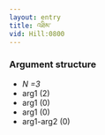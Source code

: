 ```yaml
---
layout: entry
title: འཐིམ་
vid: Hill:0800
---
```

### Argument structure
* _N =3_
* arg1 (2)
* arg1 (0)
* arg1 (0)
* arg1-arg2 (0)
